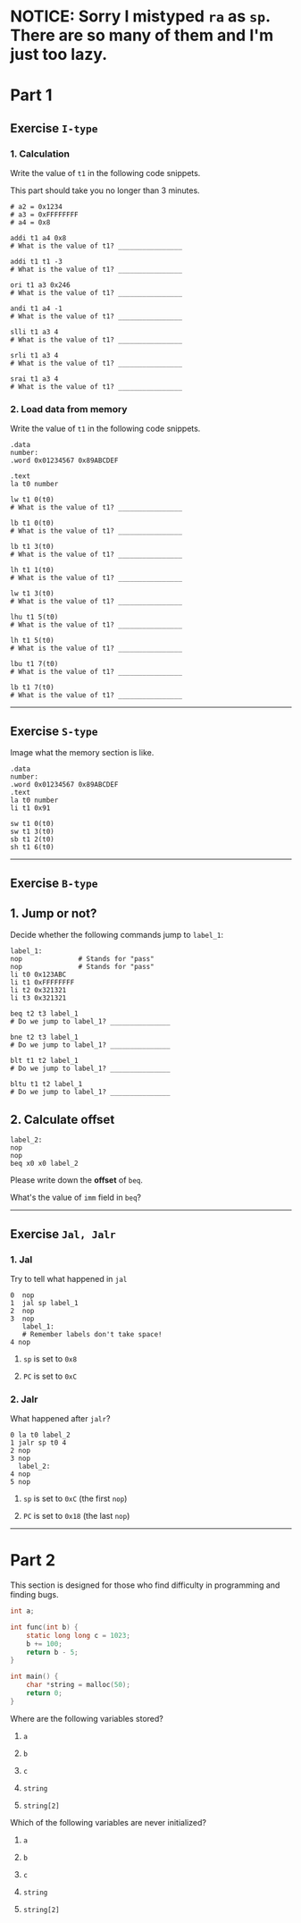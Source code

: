 # NOTICE: Sorry I mistyped `ra` as `sp`. There are so many of them and I'm just too lazy.



# Part 1

## Exercise `I-type`

### 1. Calculation

Write the value of `t1` in the following code snippets.

This part should take you no longer than 3 minutes.

```
# a2 = 0x1234
# a3 = 0xFFFFFFFF
# a4 = 0x8

addi t1 a4 0x8
# What is the value of t1? ________________

addi t1 t1 -3
# What is the value of t1? ________________

ori t1 a3 0x246
# What is the value of t1? ________________

andi t1 a4 -1
# What is the value of t1? ________________

slli t1 a3 4
# What is the value of t1? ________________

srli t1 a3 4
# What is the value of t1? ________________

srai t1 a3 4
# What is the value of t1? ________________
```

### 2. Load data from memory

Write the value of `t1` in the following code snippets.

```
.data
number:
.word 0x01234567 0x89ABCDEF

.text
la t0 number

lw t1 0(t0)
# What is the value of t1? ________________

lb t1 0(t0)
# What is the value of t1? ________________

lb t1 3(t0)
# What is the value of t1? ________________

lh t1 1(t0)
# What is the value of t1? ________________

lw t1 3(t0)
# What is the value of t1? ________________

lhu t1 5(t0)
# What is the value of t1? ________________

lh t1 5(t0)
# What is the value of t1? ________________

lbu t1 7(t0)
# What is the value of t1? ________________

lb t1 7(t0)
# What is the value of t1? ________________
```

---

## Exercise `S-type`

Image what the memory section is like.

```
.data
number:
.word 0x01234567 0x89ABCDEF
.text
la t0 number
li t1 0x91

sw t1 0(t0)
sw t1 3(t0)
sb t1 2(t0)
sh t1 6(t0)
```

---

## Exercise `B-type`

## 1. Jump or not?

Decide whether the following commands jump to `label_1`:

```
label_1:
nop              # Stands for "pass"
nop              # Stands for "pass"
li t0 0x123ABC
li t1 0xFFFFFFFF
li t2 0x321321
li t3 0x321321

beq t2 t3 label_1
# Do we jump to label_1? _______________

bne t2 t3 label_1
# Do we jump to label_1? _______________

blt t1 t2 label_1
# Do we jump to label_1? _______________

bltu t1 t2 label_1
# Do we jump to label_1? _______________
```

## 2. Calculate offset

```
label_2:
nop
nop
beq x0 x0 label_2
```

Please write down the **offset** of `beq`.

What's the value of `imm` field in `beq`?

---

## Exercise `Jal, Jalr`

### 1. Jal

Try to tell what happened in `jal`

```
0  nop
1  jal sp label_1
2  nop
3  nop
   label_1:
   # Remember labels don't take space!
4 nop
```

1. `sp` is set to `0x8`

2. `PC` is set to `0xC`

### 2. Jalr

What happened after `jalr`?

```
0 la t0 label_2
1 jalr sp t0 4
2 nop
3 nop
  label_2:
4 nop
5 nop
```

1. `sp` is set to `0xC` (the first `nop`)

2. `PC` is set to `0x18` (the last `nop`)

---

# Part 2

This section is designed for those who find difficulty in programming and finding bugs.

```c
int a;

int func(int b) {
    static long long c = 1023;
    b += 100;
    return b - 5;
}

int main() {
    char *string = malloc(50);
    return 0;
}
```

Where are the following variables stored?

1. `a`

2. `b`

3. `c`

4. `string`

5. `string[2]`

Which of the following variables are never initialized?

1. `a`

2. `b`

3. `c`

4. `string`

5. `string[2]`
